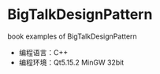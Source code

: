 # BigTalkDesignPattern
book examples of BigTalkDesignPattern

- 编程语言：C++ 
- 编程环境：Qt5.15.2 MinGW 32bit
